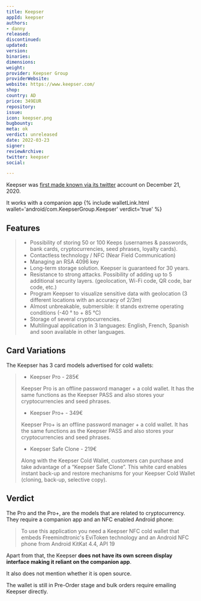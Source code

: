 ```yaml
---
title: Keepser
appId: keepser
authors:
- danny
released: 
discontinued: 
updated: 
version: 
binaries: 
dimensions: 
weight: 
provider: Keepser Group
providerWebsite: 
website: https://www.keepser.com/
shop: 
country: AD
price: 349EUR
repository: 
issue: 
icon: keepser.png
bugbounty: 
meta: ok
verdict: unreleased
date: 2022-03-23
signer: 
reviewArchive: 
twitter: keepser
social: 

---
```


Keepser was [first made known via its twitter](https://twitter.com/keepser/status/1340752885420875779) account on December 21, 2020.

It works with a companion app {% include walletLink.html wallet='android/com.KeepserGroup.Keepser' verdict='true' %}

## Features 

> - Possibility of storing 50 or 100 Keeps (usernames & passwords, bank cards, cryptocurrencies, seed phrases, loyalty cards).
> - Contactless technology / NFC (Near Field Communication)
> - Managing an RSA 4096 key
> - Long-term storage solution. Keepser is guaranteed for 30 years.
> - Resistance to strong attacks. Possibility of adding up to 5 additional security layers. (geolocation, Wi-Fi code, QR code, bar code, etc.)
> - Program Keepser to visualize sensitive data with geolocation (3 different locations with an accuracy of 2/3m)
> - Almost unbreakable, submersible: it stands extreme operating conditions (-40 ° to + 85 °C)
> - Storage of several cryptocurrencies.
> - Multilingual application in 3 languages: English, French, Spanish and soon available in other languages.

## Card Variations

The Keepser has 3 card models advertised for cold wallets:

> - Keepser Pro - 285€
>
> Keepser Pro is an offline password manager + a cold wallet. It has the same functions as the Keepser PASS and also stores your cryptocurrencies and seed phrases.
>
> - Keepser Pro+ - 349€
>
> Keepser Pro+ is an offline password manager + a cold wallet. It has the same functions as the Keepser PASS and also stores your cryptocurrencies and seed phrases.
>
> - Keepser Safe Clone - 219€
>
> Along with the Keepser Cold Wallet, customers can purchase and take advantage of a “Keepser Safe Clone”. This white card enables instant back-up and restore mechanisms for your Keepser Cold Wallet (cloning, back-up, selective copy).
> 

## Verdict 

The Pro and the Pro+, are the models that are related to cryptocurrency. They require a companion app and an NFC enabled Android phone:

> To use this application you need a Keepser NFC cold wallet that embeds Freemindtronic's EviToken technology and an Android NFC phone from Android KitKat 4.4, API 19

Apart from that, the Keepser **does not have its own screen display interface making it reliant on the companion app**. 

It also does not mention whether it is open source.

The wallet is still in Pre-Order stage and bulk orders require emailing Keepser directly.
